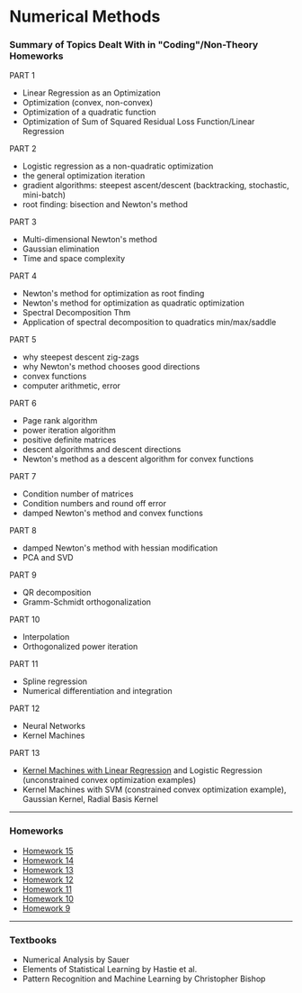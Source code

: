# Numerical Methods

### Summary of Topics Dealt With in "Coding"/Non-Theory Homeworks
PART 1
- Linear Regression as an Optimization
- Optimization (convex, non-convex)
- Optimization of a quadratic function
- Optimization of Sum of Squared Residual Loss Function/Linear Regression

PART 2
- Logistic regression as a non-quadratic optimization
- the general optimization iteration
- gradient algorithms: steepest ascent/descent (backtracking, stochastic, mini-batch)
- root finding: bisection and Newton's method

PART 3
- Multi-dimensional Newton's method
- Gaussian elimination
- Time and space complexity 

PART 4
- Newton's method for optimization as root finding
- Newton's method for optimization as quadratic optimization
- Spectral Decomposition Thm
- Application of spectral decomposition to quadratics min/max/saddle

PART 5
- why steepest descent zig-zags
- why Newton's method chooses good directions
- convex functions
- computer arithmetic, error

PART 6
- Page rank algorithm
- power iteration algorithm
- positive definite matrices
- descent algorithms and descent directions
- Newton's method as a descent algorithm for convex functions

PART 7
- Condition number of matrices 
- Condition numbers and round off error
- damped Newton's method and convex functions

PART 8
- damped Newton's method with hessian modification
- PCA and SVD

PART 9
- QR decomposition
- Gramm-Schmidt orthogonalization

PART 10
- Interpolation
- Orthogonalized power iteration

PART 11
- Spline regression
- Numerical differentiation and integration

PART 12
- Neural Networks
- Kernel Machines

PART 13
- [Kernel Machines with Linear Regression](https://github.com/inespancorbo/Numerical-Methods/blob/master/Kernel-Machines.pdf) and Logistic Regression (unconstrained convex optimization examples)
- Kernel Machines with SVM (constrained convex optimization example), Gaussian Kernel, Radial Basis Kernel
---
### Homeworks
- [Homework 15](https://github.com/inespancorbo/Numerical-Methods/tree/master/HW15)
- [Homework 14](https://github.com/inespancorbo/Numerical-Methods/tree/master/HW14)
- [Homework 13](https://github.com/inespancorbo/Numerical-Methods/tree/master/HW13)
- [Homework 12](https://github.com/inespancorbo/Numerical-Methods/tree/master/HW12)
- [Homework 11](https://github.com/inespancorbo/Numerical-Methods/tree/master/HW11)
- [Homework 10](https://github.com/inespancorbo/Numerical-Methods/tree/master/HW10)
- [Homework 9](https://github.com/inespancorbo/Numerical-Methods/tree/master/HW9)
---
### Textbooks
- Numerical Analysis by Sauer
- Elements of Statistical Learning by Hastie et al.
- Pattern Recognition and Machine Learning by Christopher Bishop

